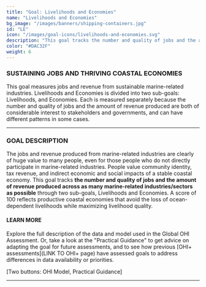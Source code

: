 ```yaml
---
title: "Goal: Livelihoods and Economies"
name: "Livelihoods and Economies"
bg_image: "/images/banners/shipping-containers.jpg"
id: "LE"
icon: "/images/goal-icons/livelihoods-and-economies.svg"
description: "This goal tracks the number and quality of jobs and the amount of revenue produced across as many marine-related industries as possible."
color: "#DAC32F"
weight: 6
---
```


### SUSTAINING JOBS AND THRIVING COASTAL ECONOMIES
This goal measures jobs and revenue from sustainable marine-related industries. Livelihoods and Economies is divided into two sub-goals: Livelihoods, and Economies. Each is measured separately because the number and quality of jobs and the amount of revenue produced are both of considerable interest to stakeholders and governments, and can have different patterns in some cases.


----

### GOAL DESCRIPTION

The jobs and revenue produced from marine-related industries are clearly of huge value to many people, even for those people who do not directly participate in marine-related industries. People value community identity, tax revenue, and indirect economic and social impacts of a stable coastal economy. This goal tracks **the number and quality of jobs and the amount of revenue produced across as many marine-related industries/sectors as possible** through two sub-goals, Livelihoods and Economies. A score of 100 reflects productive coastal economies that avoid the loss of ocean-dependent livelihoods while maximizing livelihood quality.

#### LEARN MORE
Explore the full description of the data and model used in the Global OHI Assessment. Or, take a look at the "Practical Guidance" to get advice on adapting the goal for future assessments, and to see how previous [OHI+ assessments](LINK TO OHI+ page) have assessed goals to address differences in data availability or priorities.

[Two buttons: OHI Model, Practical Guidance]

----


